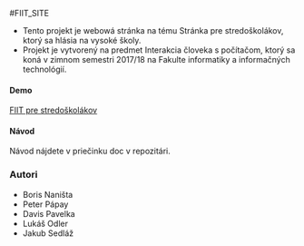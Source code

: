 #FIIT_SITE

- Tento projekt je webowá stránka na tému Stránka pre stredoškolákov, ktorý sa hlásia na vysoké školy. 
- Projekt je vytvorený na predmet Interakcia človeka s počítačom, ktorý sa koná v zimnom semestri 2017/18 na Fakulte informatiky a informačných technológií.

#### Demo
[FIIT pre stredoškolákov](https://www.xnanista.github.io/fiit_site)

#### Návod
Návod nájdete v priečinku doc v repozitári.

### Autori

- Boris Naništa
- Peter Pápay
- Davis Pavelka
- Lukáš Odler
- Jakub Sedláž